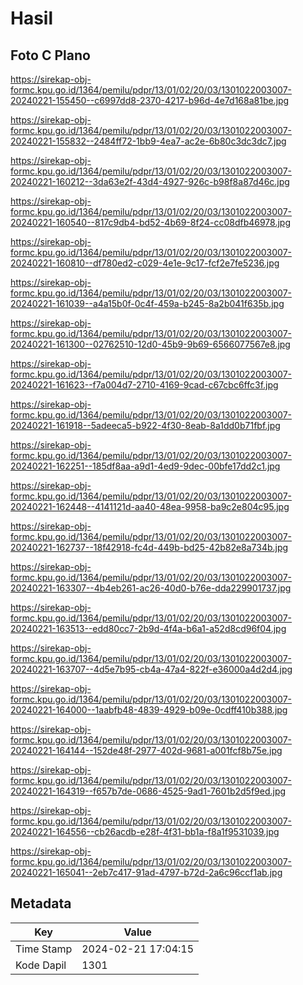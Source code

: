 # Hasil

## Foto C Plano

https://sirekap-obj-formc.kpu.go.id/1364/pemilu/pdpr/13/01/02/20/03/1301022003007-20240221-155450--c6997dd8-2370-4217-b96d-4e7d168a81be.jpg

https://sirekap-obj-formc.kpu.go.id/1364/pemilu/pdpr/13/01/02/20/03/1301022003007-20240221-155832--2484ff72-1bb9-4ea7-ac2e-6b80c3dc3dc7.jpg

https://sirekap-obj-formc.kpu.go.id/1364/pemilu/pdpr/13/01/02/20/03/1301022003007-20240221-160212--3da63e2f-43d4-4927-926c-b98f8a87d46c.jpg

https://sirekap-obj-formc.kpu.go.id/1364/pemilu/pdpr/13/01/02/20/03/1301022003007-20240221-160540--817c9db4-bd52-4b69-8f24-cc08dfb46978.jpg

https://sirekap-obj-formc.kpu.go.id/1364/pemilu/pdpr/13/01/02/20/03/1301022003007-20240221-160810--df780ed2-c029-4e1e-9c17-fcf2e7fe5236.jpg

https://sirekap-obj-formc.kpu.go.id/1364/pemilu/pdpr/13/01/02/20/03/1301022003007-20240221-161039--a4a15b0f-0c4f-459a-b245-8a2b041f635b.jpg

https://sirekap-obj-formc.kpu.go.id/1364/pemilu/pdpr/13/01/02/20/03/1301022003007-20240221-161300--02762510-12d0-45b9-9b69-6566077567e8.jpg

https://sirekap-obj-formc.kpu.go.id/1364/pemilu/pdpr/13/01/02/20/03/1301022003007-20240221-161623--f7a004d7-2710-4169-9cad-c67cbc6ffc3f.jpg

https://sirekap-obj-formc.kpu.go.id/1364/pemilu/pdpr/13/01/02/20/03/1301022003007-20240221-161918--5adeeca5-b922-4f30-8eab-8a1dd0b71fbf.jpg

https://sirekap-obj-formc.kpu.go.id/1364/pemilu/pdpr/13/01/02/20/03/1301022003007-20240221-162251--185df8aa-a9d1-4ed9-9dec-00bfe17dd2c1.jpg

https://sirekap-obj-formc.kpu.go.id/1364/pemilu/pdpr/13/01/02/20/03/1301022003007-20240221-162448--4141121d-aa40-48ea-9958-ba9c2e804c95.jpg

https://sirekap-obj-formc.kpu.go.id/1364/pemilu/pdpr/13/01/02/20/03/1301022003007-20240221-162737--18f42918-fc4d-449b-bd25-42b82e8a734b.jpg

https://sirekap-obj-formc.kpu.go.id/1364/pemilu/pdpr/13/01/02/20/03/1301022003007-20240221-163307--4b4eb261-ac26-40d0-b76e-dda229901737.jpg

https://sirekap-obj-formc.kpu.go.id/1364/pemilu/pdpr/13/01/02/20/03/1301022003007-20240221-163513--edd80cc7-2b9d-4f4a-b6a1-a52d8cd96f04.jpg

https://sirekap-obj-formc.kpu.go.id/1364/pemilu/pdpr/13/01/02/20/03/1301022003007-20240221-163707--4d5e7b95-cb4a-47a4-822f-e36000a4d2d4.jpg

https://sirekap-obj-formc.kpu.go.id/1364/pemilu/pdpr/13/01/02/20/03/1301022003007-20240221-164000--1aabfb48-4839-4929-b09e-0cdff410b388.jpg

https://sirekap-obj-formc.kpu.go.id/1364/pemilu/pdpr/13/01/02/20/03/1301022003007-20240221-164144--152de48f-2977-402d-9681-a001fcf8b75e.jpg

https://sirekap-obj-formc.kpu.go.id/1364/pemilu/pdpr/13/01/02/20/03/1301022003007-20240221-164319--f657b7de-0686-4525-9ad1-7601b2d5f9ed.jpg

https://sirekap-obj-formc.kpu.go.id/1364/pemilu/pdpr/13/01/02/20/03/1301022003007-20240221-164556--cb26acdb-e28f-4f31-bb1a-f8a1f9531039.jpg

https://sirekap-obj-formc.kpu.go.id/1364/pemilu/pdpr/13/01/02/20/03/1301022003007-20240221-165041--2eb7c417-91ad-4797-b72d-2a6c96ccf1ab.jpg


## Metadata

| Key        | Value               |
| ---------- | ------------------- |
| Time Stamp | 2024-02-21 17:04:15 |
| Kode Dapil | 1301                |



